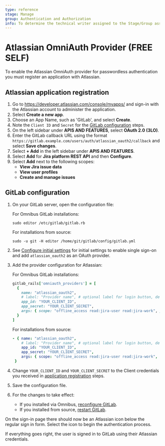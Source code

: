 ```yaml
---
type: reference
stage: Manage
group: Authentication and Authorization
info: To determine the technical writer assigned to the Stage/Group associated with this page, see https://about.gitlab.com/handbook/product/ux/technical-writing/#assignments
---
```


# Atlassian OmniAuth Provider **(FREE SELF)**

To enable the Atlassian OmniAuth provider for passwordless authentication you must register an application with Atlassian.

## Atlassian application registration

1. Go to <https://developer.atlassian.com/console/myapps/> and sign-in with the Atlassian
   account to administer the application.
1. Select **Create a new app**.
1. Choose an App Name, such as 'GitLab', and select **Create**.
1. Note the `Client ID` and `Secret` for the [GitLab configuration](#gitlab-configuration) steps.
1. On the left sidebar under **APIS AND FEATURES**, select **OAuth 2.0 (3LO)**.
1. Enter the GitLab callback URL using the format `https://gitlab.example.com/users/auth/atlassian_oauth2/callback` and select **Save changes**.
1. Select **+ Add** in the left sidebar under **APIS AND FEATURES**.
1. Select **Add** for **Jira platform REST API** and then **Configure**.
1. Select **Add** next to the following scopes:
    - **View Jira issue data**
    - **View user profiles**
    - **Create and manage issues**

## GitLab configuration

1. On your GitLab server, open the configuration file:

   For Omnibus GitLab installations:

   ```shell
   sudo editor /etc/gitlab/gitlab.rb
   ```

   For installations from source:

   ```shell
   sudo -u git -H editor /home/git/gitlab/config/gitlab.yml
   ```

1. See [Configure initial settings](../../integration/omniauth.md#configure-initial-settings) for initial settings to enable single sign-on and add `atlassian_oauth2` as an OAuth provider.
1. Add the provider configuration for Atlassian:

   For Omnibus GitLab installations:

   ```ruby
   gitlab_rails['omniauth_providers'] = [
     {
       name: "atlassian_oauth2",
       # label: "Provider name", # optional label for login button, defaults to "Atlassian"
       app_id: "YOUR_CLIENT_ID",
       app_secret: "YOUR_CLIENT_SECRET",
       args: { scope: "offline_access read:jira-user read:jira-work", prompt: "consent" }
     }
   ]
   ```

   For installations from source:

   ```yaml
   - { name: "atlassian_oauth2",
       # label: "Provider name", # optional label for login button, defaults to "Atlassian"
       app_id: "YOUR_CLIENT_ID",
       app_secret: "YOUR_CLIENT_SECRET",
       args: { scope: "offline_access read:jira-user read:jira-work", prompt: "consent" }
    }
   ```

1. Change `YOUR_CLIENT_ID` and `YOUR_CLIENT_SECRET` to the Client credentials you received in [application registration](#atlassian-application-registration) steps.
1. Save the configuration file.

1. For the changes to take effect:
   - If you installed via Omnibus, [reconfigure GitLab](../restart_gitlab.md#omnibus-gitlab-reconfigure).
   - If you installed from source, [restart GitLab](../restart_gitlab.md#installations-from-source).

On the sign-in page there should now be an Atlassian icon below the regular sign in form. Select the icon to begin the authentication process.

If everything goes right, the user is signed in to GitLab using their Atlassian credentials.
